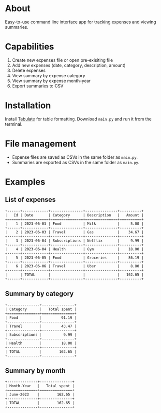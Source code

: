 # About
Easy-to-use command line interface app for tracking expenses and viewing summaries.

# Capabilities
1. Create new expenses file or open pre-exisiting file
2. Add new expenses (date, category, description, amount)
3. Delete expenses
4. View summary by expense category
5. View summary by expense month-year
6. Export summaries to CSV

# Installation
Install [Tabulate](https://pypi.org/project/tabulate/) for table formatting.
Download `main.py` and run it from the terminal.

# File management
- Expense files are saved as CSVs in the same folder as `main.py`.
- Summaries are exported as CSVs in the same folder as `main.py`.

# Examples
## List of expenses
```
+------+------------+---------------+---------------+----------+
|   Id | Date       | Category      | Description   |   Amount |
+======+============+===============+===============+==========+
|    1 | 2023-06-03 | Food          | Milk          |     5.00 |
+------+------------+---------------+---------------+----------+
|    2 | 2023-06-03 | Travel        | Gas           |    34.67 |
+------+------------+---------------+---------------+----------+
|    3 | 2023-06-04 | Subscriptions | Netflix       |     9.99 |
+------+------------+---------------+---------------+----------+
|    4 | 2023-06-04 | Health        | Gym           |    18.00 |
+------+------------+---------------+---------------+----------+
|    5 | 2023-06-05 | Food          | Groceries     |    86.19 |
+------+------------+---------------+---------------+----------+
|    6 | 2023-06-06 | Travel        | Uber          |     8.80 |
+------+------------+---------------+---------------+----------+
|      | TOTAL      |               |               |   162.65 |
+------+------------+---------------+---------------+----------+ 
```

## Summary by category
```
+---------------+---------------+
| Category      |   Total spent |
+===============+===============+
| Food          |         91.19 |
+---------------+---------------+
| Travel        |         43.47 |
+---------------+---------------+
| Subscriptions |          9.99 |
+---------------+---------------+
| Health        |         18.00 |
+---------------+---------------+
| TOTAL         |        162.65 |
+---------------+---------------+ 
```

## Summary by month
```
+--------------+---------------+
| Month-Year   |   Total spent |
+==============+===============+
| June-2023    |        162.65 |
+--------------+---------------+
| TOTAL        |        162.65 |
+--------------+---------------+ 
```
